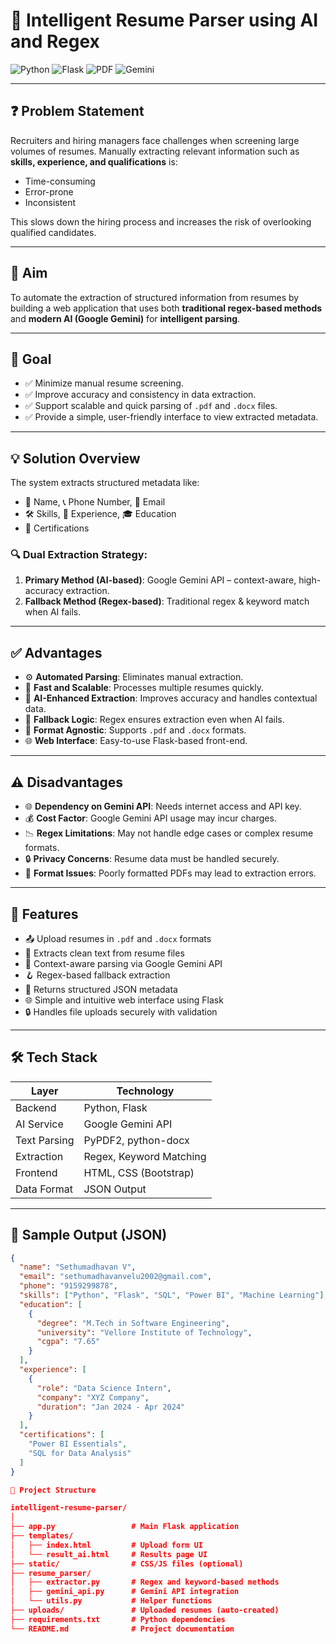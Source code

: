 # 🧠 Intelligent Resume Parser using AI and Regex

![Python](https://img.shields.io/badge/Python-3.8+-blue.svg)
![Flask](https://img.shields.io/badge/Flask-Web_Framework-yellow.svg)
![PDF](https://img.shields.io/badge/Support-.pdf%20%2F%20.docx-brightgreen)
![Gemini](https://img.shields.io/badge/AI-Google%20Gemini-ff69b4)

---

## ❓ Problem Statement

Recruiters and hiring managers face challenges when screening large volumes of resumes. Manually extracting relevant information such as **skills, experience, and qualifications** is:

- Time-consuming  
- Error-prone  
- Inconsistent  

This slows down the hiring process and increases the risk of overlooking qualified candidates.

---

## 🎯 Aim

To automate the extraction of structured information from resumes by building a web application that uses both **traditional regex-based methods** and **modern AI (Google Gemini)** for **intelligent parsing**.

---

## 🥅 Goal

- ✅ Minimize manual resume screening.
- ✅ Improve accuracy and consistency in data extraction.
- ✅ Support scalable and quick parsing of `.pdf` and `.docx` files.
- ✅ Provide a simple, user-friendly interface to view extracted metadata.

---

## 💡 Solution Overview

The system extracts structured metadata like:

- 🧑 Name, 📞 Phone Number, 📧 Email
- 🛠️ Skills, 💼 Experience, 🎓 Education
- 📜 Certifications

### 🔍 Dual Extraction Strategy:

1. **Primary Method (AI-based)**: Google Gemini API – context-aware, high-accuracy extraction.
2. **Fallback Method (Regex-based)**: Traditional regex & keyword match when AI fails.

---

## ✅ Advantages

- ⚙️ **Automated Parsing**: Eliminates manual extraction.
- 🚀 **Fast and Scalable**: Processes multiple resumes quickly.
- 🧠 **AI-Enhanced Extraction**: Improves accuracy and handles contextual data.
- 🔄 **Fallback Logic**: Regex ensures extraction even when AI fails.
- 📄 **Format Agnostic**: Supports `.pdf` and `.docx` formats.
- 🌐 **Web Interface**: Easy-to-use Flask-based front-end.

---

## ⚠️ Disadvantages

- 🌐 **Dependency on Gemini API**: Needs internet access and API key.
- 💰 **Cost Factor**: Google Gemini API usage may incur charges.
- 📉 **Regex Limitations**: May not handle edge cases or complex resume formats.
- 🔒 **Privacy Concerns**: Resume data must be handled securely.
- 🧾 **Format Issues**: Poorly formatted PDFs may lead to extraction errors.

---

## 🚀 Features

- 📤 Upload resumes in `.pdf` and `.docx` formats
- 🧾 Extracts clean text from resume files
- 🧠 Context-aware parsing via Google Gemini API
- 🪝 Regex-based fallback extraction
- 🧩 Returns structured JSON metadata
- 🌐 Simple and intuitive web interface using Flask
- 🔒 Handles file uploads securely with validation

---

## 🛠️ Tech Stack

| Layer        | Technology                          |
|--------------|--------------------------------------|
| Backend      | Python, Flask                        |
| AI Service   | Google Gemini API                    |
| Text Parsing | PyPDF2, python-docx                  |
| Extraction   | Regex, Keyword Matching              |
| Frontend     | HTML, CSS (Bootstrap)                |
| Data Format  | JSON Output                          |


---

## 🧪 Sample Output (JSON)

```json
{
  "name": "Sethumadhavan V",
  "email": "sethumadhavanvelu2002@gmail.com",
  "phone": "9159299878",
  "skills": ["Python", "Flask", "SQL", "Power BI", "Machine Learning"],
  "education": [
    {
      "degree": "M.Tech in Software Engineering",
      "university": "Vellore Institute of Technology",
      "cgpa": "7.65"
    }
  ],
  "experience": [
    {
      "role": "Data Science Intern",
      "company": "XYZ Company",
      "duration": "Jan 2024 - Apr 2024"
    }
  ],
  "certifications": [
    "Power BI Essentials",
    "SQL for Data Analysis"
  ]
}

📂 Project Structure

intelligent-resume-parser/
│
├── app.py                 # Main Flask application
├── templates/
│   ├── index.html         # Upload form UI
│   └── result_ai.html     # Results page UI
├── static/                # CSS/JS files (optional)
├── resume_parser/
│   ├── extractor.py       # Regex and keyword-based methods
│   ├── gemini_api.py      # Gemini API integration
│   └── utils.py           # Helper functions
├── uploads/               # Uploaded resumes (auto-created)
├── requirements.txt       # Python dependencies
└── README.md              # Project documentation
